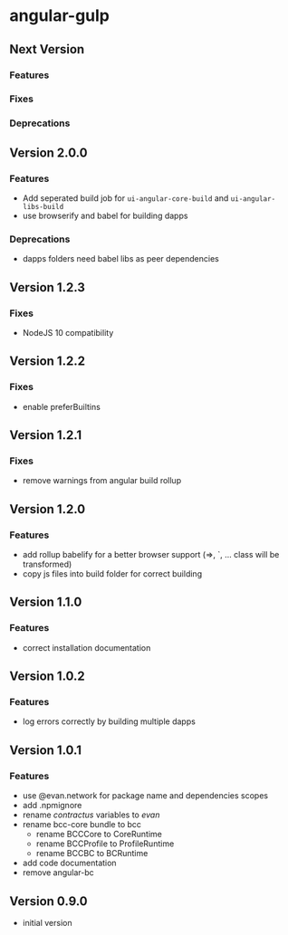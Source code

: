 # angular-gulp

## Next Version
### Features
### Fixes
### Deprecations


## Version 2.0.0
### Features
- Add seperated build job for `ui-angular-core-build` and `ui-angular-libs-build`
- use browserify and babel for building dapps

### Deprecations
- dapps folders need babel libs as peer dependencies


## Version 1.2.3
### Fixes
- NodeJS 10 compatibility


## Version 1.2.2
### Fixes
- enable preferBuiltins


## Version 1.2.1
### Fixes
- remove warnings from angular build rollup


## Version 1.2.0
### Features
- add rollup babelify for a better browser support (=>, \`, ... class will be transformed)
- copy js files into build folder for correct building


## Version 1.1.0
### Features
- correct installation documentation


## Version 1.0.2
### Features
- log errors correctly by building multiple dapps


## Version 1.0.1
### Features
- use @evan.network for package name and dependencies scopes
- add .npmignore
- rename *contractus* variables to *evan*
- rename bcc-core bundle to bcc
  - rename BCCCore to CoreRuntime
  - rename BCCProfile to ProfileRuntime
  - rename BCCBC to BCRuntime
- add code documentation
- remove angular-bc


## Version 0.9.0
- initial version